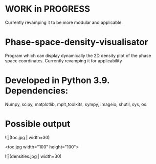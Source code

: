 # WORK in PROGRESS
Currently revamping it to be more modular and applicable.
# Phase-space-density-visualisator
Program which can display dynamically the 2D density plot of the phase space coordinates.
Currently revamping it for applicability

# Developed in Python 3.9. Dependencies: 

Numpy, scipy, matplotlib, mplt_toolkits, sympy, imageio, shutil, sys, os.


# Possible output

![](toc.jpg | width=30)

<toc.jpg width="100" height="100">

![](densities.jpg | width=30)
